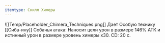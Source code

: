 ```yaml
---
itemtype: Скилл Химеры
---
```

![[Temp/Placeholder_Chimera_Techniques.png]]
Дает Особую технику [[Сиба-ину]] Собачья атака: Наносит цели урон в размере 146% АТК и истинный урон в размере уровень химеры х30. CD: 20 с.
